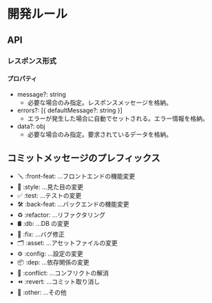 # 開発ルール

## API

### レスポンス形式

#### プロパティ

- message?: string
  - 必要な場合のみ指定。レスポンスメッセージを格納。
- errors?: [{ defaultMessage?: string }]
  - エラーが発生した場合に自動でセットされる。エラー情報を格納。
- data?: obj
  - 必要な場合のみ指定。要求されているデータを格納。

## コミットメッセージのプレフィックス

- 🪛 :front-feat: …フロントエンドの機能変更
- 🎨 :style: …見た目の変更
- ✅ :test: …テストの変更
- 🛠️ :back-feat: …バックエンドの機能変更
- ♻️ :refactor: …リファクタリング
- 🛢️ :db: …DB の変更
- 🐛 :fix: …バグ修正
- 🗂️ :asset: …アセットファイルの変更
- ⚙️ :config: …設定の変更
- 📦 :dep: …依存関係の変更
- 🔀 :conflict: …コンフリクトの解消
- ⏪ :revert: …コミット取り消し
- 🧰 :other: …その他
